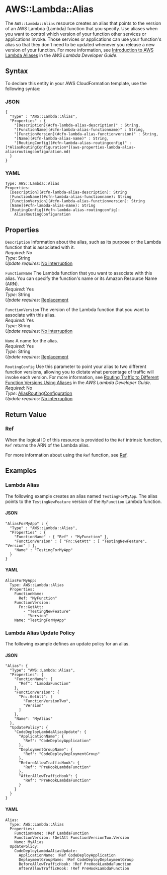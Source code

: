 # AWS::Lambda::Alias<a name="aws-resource-lambda-alias"></a>

The `AWS::Lambda::Alias` resource creates an alias that points to the version of an AWS Lambda \(Lambda\) function that you specify\. Use aliases when you want to control which version of your function other services or applications invoke\. Those services or applications can use your function's alias so that they don't need to be updated whenever you release a new version of your function\. For more information, see [Introduction to AWS Lambda Aliases](https://docs.aws.amazon.com/lambda/latest/dg/aliases-intro.html) in the *AWS Lambda Developer Guide*\.

## Syntax<a name="aws-resource-lambda-alias-syntax"></a>

To declare this entity in your AWS CloudFormation template, use the following syntax:

### JSON<a name="aws-resource-lambda-alias-syntax.json"></a>

```
{
  "Type" : "AWS::Lambda::Alias",
  "Properties" : { 
    "[Description](#cfn-lambda-alias-description)" : String,         
    "[FunctionName](#cfn-lambda-alias-functionname)" : String,
    "[FunctionVersion](#cfn-lambda-alias-functionversion)" : String,
    "[Name](#cfn-lambda-alias-name)" : String,
    "[RoutingConfig](#cfn-lambda-alias-routingconfig)" : [*AliasRoutingConfiguration*](aws-properties-lambda-alias-aliasroutingconfiguration.md)
  }
}
```

### YAML<a name="aws-resource-lambda-alias-syntax.yaml"></a>

```
Type: AWS::Lambda::Alias
Properties:     
  [Description](#cfn-lambda-alias-description): String         
  [FunctionName](#cfn-lambda-alias-functionname): String
  [FunctionVersion](#cfn-lambda-alias-functionversion): String
  [Name](#cfn-lambda-alias-name): String
  [RoutingConfig](#cfn-lambda-alias-routingconfig): 
    AliasRoutingConfiguration
```

## Properties<a name="w13ab1c21c10d177c17b7"></a>

`Description`  <a name="cfn-lambda-alias-description"></a>
Information about the alias, such as its purpose or the Lambda function that is associated with it\.  
*Required*: No  
*Type*: String  
*Update requires*: [No interruption](using-cfn-updating-stacks-update-behaviors.md#update-no-interrupt)

`FunctionName`  <a name="cfn-lambda-alias-functionname"></a>
The Lambda function that you want to associate with this alias\. You can specify the function's name or its Amazon Resource Name \(ARN\)\.  
*Required*: Yes  
*Type*: String  
*Update requires*: [Replacement](using-cfn-updating-stacks-update-behaviors.md#update-replacement)

`FunctionVersion`  <a name="cfn-lambda-alias-functionversion"></a>
The version of the Lambda function that you want to associate with this alias\.  
*Required*: Yes  
*Type*: String  
*Update requires*: [No interruption](using-cfn-updating-stacks-update-behaviors.md#update-no-interrupt)

`Name`  <a name="cfn-lambda-alias-name"></a>
A name for the alias\.  
*Required*: Yes  
*Type*: String  
*Update requires*: [Replacement](using-cfn-updating-stacks-update-behaviors.md#update-replacement)

`RoutingConfig`  <a name="cfn-lambda-alias-routingconfig"></a>
Use this parameter to point your alias to two different function versions, allowing you to dictate what percentage of traffic will invoke each version\. For more information, see [Routing Traffic to Different Function Versions Using Aliases](https://docs.aws.amazon.com/lambda/latest/dg/lambda-traffic-shifting-using-aliases.html) in the *AWS Lambda Developer Guide*\.  
 *Required*: No  
 *Type*: [AliasRoutingConfiguration](aws-properties-lambda-alias-aliasroutingconfiguration.md)  
 *Update requires*: [No interruption](using-cfn-updating-stacks-update-behaviors.md#update-no-interrupt) 

## Return Value<a name="w13ab1c21c10d177c17b9"></a>

### Ref<a name="w13ab1c21c10d177c17b9b2"></a>

When the logical ID of this resource is provided to the `Ref` intrinsic function, `Ref` returns the ARN of the Lambda alias\.

For more information about using the `Ref` function, see [Ref](intrinsic-function-reference-ref.md)\.

## Examples<a name="aws-resource-lambda-alias-examples"></a>

### Lambda Alias<a name="aws-resource-lambda-alias-example1"></a>

The following example creates an alias named `TestingForMyApp`\. The alias points to the `TestingNewFeature` version of the `MyFunction` Lambda function\.

#### JSON<a name="aws-resource-lambda-alias-example.json"></a>

```
"AliasForMyApp" : {
  "Type" : "AWS::Lambda::Alias",
  "Properties" : {
    "FunctionName" : { "Ref" : "MyFunction" },
    "FunctionVersion" : { "Fn::GetAtt" : [ "TestingNewFeature", "Version" ] },
    "Name" : "TestingForMyApp"
  }
}
```

#### YAML<a name="aws-resource-lambda-alias-example.yaml"></a>

```
AliasForMyApp: 
  Type: AWS::Lambda::Alias
  Properties: 
    FunctionName: 
      Ref: "MyFunction"
    FunctionVersion: 
      Fn::GetAtt: 
        - "TestingNewFeature"
        - "Version"
    Name: "TestingForMyApp"
```

### Lambda Alias Update Policy<a name="aws-resource-lambda-alias-example2"></a>

The following example defines an update policy for an alias\.

#### JSON<a name="aws-resource-lambda-alias-example2.json"></a>

```
"Alias": {
  "Type": "AWS::Lambda::Alias",
  "Properties": {
    "FunctionName": {
      "Ref": "LambdaFunction"
    },
    "FunctionVersion": {
      "Fn::GetAtt": [
        "FunctionVersionTwo",
        "Version"
      ]
    },
    "Name": "MyAlias"
  },
  "UpdatePolicy": {
    "CodeDeployLambdaAliasUpdate": {
      "ApplicationName": {
        "Ref": "CodeDeployApplication"
      },
      "DeploymentGroupName": {
        "Ref": "CodeDeployDeploymentGroup"
      },
      "BeforeAllowTrafficHook": {
        "Ref": "PreHookLambdaFunction"
      },
      "AfterAllowTrafficHook": {
        "Ref": "PreHookLambdaFunction"
      }
    }
  }
}
```

#### YAML<a name="aws-resource-lambda-alias-example2.yaml"></a>

```
Alias:
  Type: AWS::Lambda::Alias
  Properties:
    FunctionName: !Ref LambdaFunction
    FunctionVersion: !GetAtt FunctionVersionTwo.Version
    Name: MyAlias
  UpdatePolicy:
    CodeDeployLambdaAliasUpdate:
      ApplicationName: !Ref CodeDeployApplication
      DeploymentGroupName: !Ref CodeDeployDeploymentGroup
      BeforeAllowTrafficHook: !Ref PreHookLambdaFunction
      AfterAllowTrafficHook: !Ref PreHookLambdaFunction
```
